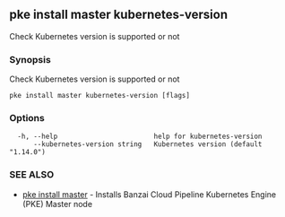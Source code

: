## pke install master kubernetes-version

Check Kubernetes version is supported or not

### Synopsis

Check Kubernetes version is supported or not

```
pke install master kubernetes-version [flags]
```

### Options

```
  -h, --help                        help for kubernetes-version
      --kubernetes-version string   Kubernetes version (default "1.14.0")
```

### SEE ALSO

* [pke install master](pke_install_master.md)	 - Installs Banzai Cloud Pipeline Kubernetes Engine (PKE) Master node

